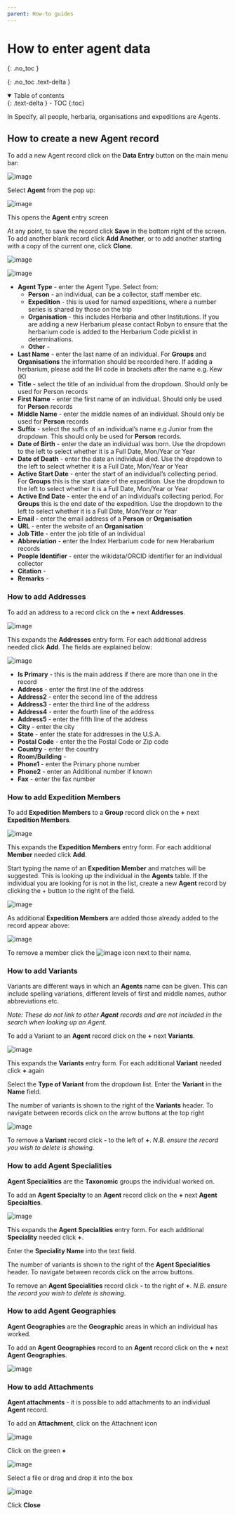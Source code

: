 ```yaml
---
parent: How-to guides
---
```


# How to enter agent data

{: .no_toc }

  {: .no_toc .text-delta }
<details open markdown="block">
  <summary>
    Table of contents
  </summary>
  {: .text-delta }
- TOC
{:toc}
</details>

In Specify, all people, herbaria, organisations and expeditions are Agents. 

## How to create a new Agent record

To add a new Agent record click on the **Data Entry** button on the main menu bar: 

![image](https://user-images.githubusercontent.com/8005676/180232974-2bdb0fa8-75a0-4130-99e7-c5f9628d98e3.png)

Select **Agent** from the pop up: 

![image](https://user-images.githubusercontent.com/8005676/180232903-a0f84669-da06-41cd-b0b9-fba373f5908f.png)

This opens the **Agent** entry screen

At any point, to save the record click **Save** in the bottom right of the screen. To add another blank record click **Add Another**, or to add another starting with a copy of the current one, click **Clone**.

![image](https://user-images.githubusercontent.com/8005676/180233295-8db73aba-a12d-4c65-b2a6-1c4e44f65e58.png)

![image](https://user-images.githubusercontent.com/8005676/180233568-19ab5b8d-5838-4eb5-977a-5ddf9d2d7c40.png)

- **Agent Type** - enter the Agent Type. Select from:
  - **Person** - an individual, can be a collector, staff member etc.
  - **Expedition** - this is used for named expeditions, where a number series is shared by those on the trip
  - **Organisation** - this includes Herbaria and other Institutions. If you are adding a new Herbarium please contact Robyn to ensure that the herbarium code is added to the Herbarium Code picklist in determinations.
  - **Other** - 
- **Last Name** - enter the last name of an individual. For **Groups** and **Organisations** the information should be recorded here. If adding a herbarium, please add the IH code in brackets after the name e.g. Kew (K)
- **Title** - select the title of an individual from the dropdown. Should only be used for Person records
- **First Name** - enter the first name of an individual. Should only be used for **Person** records
- **Middle Name** - enter the middle names of an individual. Should only be used for **Person** records
- **Suffix** - select the suffix of an individual’s name e.g Junior from the dropdown. This should only be used for **Person** records.
- **Date of Birth** - enter the date an individual was born. Use the dropdown to the left to select whether it is a Full Date, Mon/Year or Year
- **Date of Death** - enter the date an individual died. Use the dropdown to the left to select whether it is a Full Date, Mon/Year or Year
- **Active Start Date** - enter the start of an individual’s collecting period. For **Groups** this is the start date of the expedition. Use the dropdown to the left to select whether it is a Full Date, Mon/Year or Year
- **Active End Date** - enter the end of an individual’s collecting period. For **Groups** this is the end date of the expedition. Use the dropdown to the left to select whether it is a Full Date, Mon/Year or Year
- **Email** - enter the email address of a **Person** or **Organisation**
- **URL** - enter the website of an **Organisation**
- **Job Title** - enter the job title of an individual
- **Abbreviation** - enter the Index Herbarium code for new Herabarium records
- **People Identifier** - enter the wikidata/ORCID identifier for an individual collector
- **Citation** -
- **Remarks** -

### How to add Addresses

To add an address to a record click on the **+** next **Addresses**.

![image](https://user-images.githubusercontent.com/8005676/180233832-0de3a0a3-bf03-4093-8dd6-615096d204df.png)

This expands the **Addresses** entry form. For each additional address needed click **Add**. The fields are explained below:

![image](https://user-images.githubusercontent.com/8005676/180233943-602c7605-1450-43f1-a829-62de6201d640.png)

- **Is Primary** - this is the main address if there are more than one in the record
- **Address** - enter the first line of the address
- **Address2** - enter the second line of the address
- **Address3** - enter the third line of the address
- **Address4** - enter the fourth line of the address
- **Address5** - enter the fifth line of the address
- **City** - enter the city
- **State** - enter the state for addresses in the U.S.A.
- **Postal Code** - enter the the Postal Code or Zip code
- **Country** - enter the country
- **Room/Building** - 
- **Phone1** - enter the Primary phone number
- **Phone2** - enter an Additional number if known
- **Fax** - enter the fax number

### How to add Expedition Members

To add **Expedition Members** to a **Group** record click on the **+** next **Expedition Members**.

![image](https://user-images.githubusercontent.com/8005676/180233724-d8a0cda2-5b30-47c9-8dd3-a08bcca21367.png)

This expands the **Expedition Members** entry form. For each additional **Member** needed click **Add**. 

Start typing the name of an **Expedition Member** and matches will be suggested. This is looking up the individual in the **Agents** table. If the individual you are looking for is not in the list, create a new **Agent** record by clicking the + button to the right of the field.

![image](https://user-images.githubusercontent.com/8005676/180234178-3abae028-1099-48ef-b9aa-14d7b42f44d3.png)

As additional **Expedition Members** are added those already added to the record appear above:

![image](https://user-images.githubusercontent.com/8005676/180234435-ba2f5f79-e8fe-42ce-a8a6-916e6005fcf3.png)

To remove a member click the ![image](https://user-images.githubusercontent.com/6713716/178715414-b59d2eef-734a-439b-8817-740c6f063726.png)
 icon next to their name.
 
### How to add Variants

Variants are different ways in which an **Agents** name can be given. This can include spelling variations, different levels of first and middle names, author abbreviations etc.

*Note: These do not link to other **Agent** records and are not included in the search when looking up an Agent.*

To add a Variant to an **Agent** record click on the **+** next **Variants**.

![image](https://user-images.githubusercontent.com/8005676/180234879-812d2543-216d-4caa-aebc-63822e843f15.png)

This expands the **Variants** entry form. For each additional **Variant** needed click **+** again

Select the **Type of Variant** from the dropdown list. Enter the **Variant** in the **Name** field.

The number of variants is shown to the right of the **Variants** header. To navigate between records click on the arrow buttons at the top right

![image](https://user-images.githubusercontent.com/8005676/180235195-00d78e1f-5085-420c-a54c-c66bbda92f31.png)

To remove a **Variant** record click **-** to the left of **+**. _N.B. ensure the record you wish to delete is showing._

### How to add Agent Specialities

**Agent Specialities** are the **Taxonomic** groups the individual worked on. 

To add an **Agent Specialty** to an **Agent** record click on the **+** next **Agent Specialties**.

![image](https://user-images.githubusercontent.com/8005676/180235336-43a022f7-78e1-4863-9464-2eceec237d38.png)

This expands the **Agent Specialities** entry form. For each additional **Speciality** needed click **+**.

Enter the **Speciality Name** into the text field. 

The number of variants is shown to the right of the **Agent Specialities** header. To navigate between records click on the arrow buttons.  

To remove an **Agent Specialities** record click **-** to the right of **+**. _N.B. ensure the record you wish to delete is showing._

### How to add Agent Geographies

**Agent Geographies** are the **Geographic** areas in which an individual has worked. 

To add an **Agent Geographies** record to an **Agent** record click on the **+** next **Agent Geographies**.


![image](https://user-images.githubusercontent.com/8005676/180235485-f2a64f77-9827-40c3-824b-6e9d51375a17.png)

### How to add Attachments

**Agent attachments** - it is possible to add attachments to an individual **Agent** record. 

To add an **Attachment**, click on the Attachnent icon

![image](https://user-images.githubusercontent.com/6713716/178716524-2118df32-03ec-4d2d-a1c7-33eae94a0850.png)

Click on the green **+** 

![image](https://github.com/RBGE-Herbarium/RBGE-Herbarium.github.io/assets/6713716/cae82025-150f-4f2e-be88-78facf652bd2)

Select a file or drag and drop it into the box

![image](https://github.com/RBGE-Herbarium/RBGE-Herbarium.github.io/assets/6713716/e03d67f9-ee1a-422a-b1f7-abbfb0524eae)

Click **Close**

 
